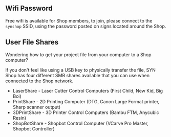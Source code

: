 ## Wifi Password
Free wifi is available for Shop members, to join, please connect to the `synshop` SSID, using the password posted on signs located around the Shop.

## User File Shares
Wondering how to get your project file from your computer to a Shop computer? 

If you don't feel like using a USB key to physically transfer the file, SYN Shop has four different SMB shares available that you can use when connected to the Shop network.

   - LaserShare - Laser Cutter Control Computers (First Child, New Kid, Big Boi)
   - PrintShare - 2D Printing Computer (DTG, Canon Large Format printer, Sharp scanner output)
   - 3DPrintShare - 3D Printer Control Computers (Bambu FTM, Anycubic Resin)
   - ShopBotShare - Shopbot Control Computer (VCarve Pro Master, Shopbot Controller)
